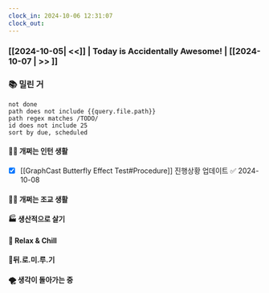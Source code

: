 ```yaml
---
clock_in: 2024-10-06 12:31:07
clock_out: 
---
```

### [[2024-10-05| <<]] | **Today is Accidentally Awesome!** | [[2024-10-07 | >> ]]

### 📚 밀린 거
```tasks
not done 
path does not include {{query.file.path}}
path regex matches /TODO/
id does not include 25
sort by due, scheduled
```

#### 🤦‍♂️ 개쩌는 인턴 생활
- [x] [[GraphCast Butterfly Effect Test#Procedure]] 진행상황 업데이트 ✅ 2024-10-08

#### 👨‍🏫 개쩌는 조교 생활



#### 🏭 생산적으로 살기

#### 🍻 Relax & Chill 


#### 💨뒤.로.미.루.기

#### 🌪 생각이 돌아가는 중